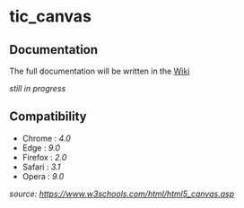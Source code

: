 # tic_canvas

## Documentation
  
The full documentation will be written in the [Wiki](https://github.com/themmixproject/tic_canvas/wiki)

*still in progress*

## Compatibility

- Chrome : *4.0*
- Edge : *9.0*
- Firefox : *2.0*
- Safari : *3.1*
- Opera : *9.0*

*source: https://www.w3schools.com/html/html5_canvas.asp*
